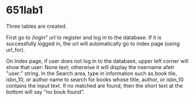 # 651lab1
Three tables are created.

  First go to /login" url to register and log in to the database. If it is
successfully logged in, the url will automatically go to index page (using url_for).

  On Index page, if user does not log in to the database, upper left corner will show
that user: None text; otherwise it will display the nsername afetr "user:" string.
In the Search area, type in information such as book tile, isbn_10, or author name
to search for books whose title, author, or isbn_10 contains the input text. If
no matched are found, then the short text at the bottom will say "no book found".
